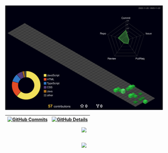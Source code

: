 ![Status](profile-3d-contrib/profile-night-green.svg)

| [![GitHub Commits](http://github-profile-summary-cards.vercel.app/api/cards/stats?username=DanielGomesASG&theme=dark)](https://github.com/vn7n24fzkq/github-profile-summary-cards) | [![GitHub Details](http://github-profile-summary-cards.vercel.app/api/cards/profile-details?username=DanielGomesASG&theme=dark)](https://github.com/vn7n24fzkq/github-profile-summary-cards) |
| ----------- | ----------- |


  <div align="center" >
<a href="https://skillicons.dev"   >
  <img src="https://skillicons.dev/icons?i=git,github,vscode,js,ts,css,html,react,nodejs,express,bootstrap,jquery,cs,dotnet,java,spring,mysql,powershell,discord,linkedin,instagram" />
</a>
  <br />
  </div>

##

   <div align="center" >
     <img src="https://github-profile-trophy.vercel.app/?username=DanielGomesASG&row=1&column=6&theme=nord_dark&margin-w=15&margin-h=15"/>
  </div>
